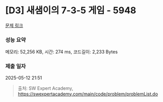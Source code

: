 # [D3] 새샘이의 7-3-5 게임 - 5948 

[문제 링크](https://swexpertacademy.com/main/code/problem/problemDetail.do?contestProbId=AWZ2IErKCwUDFAUQ) 

### 성능 요약

메모리: 52,256 KB, 시간: 274 ms, 코드길이: 2,233 Bytes

### 제출 일자

2025-05-12 21:51



> 출처: SW Expert Academy, https://swexpertacademy.com/main/code/problem/problemList.do